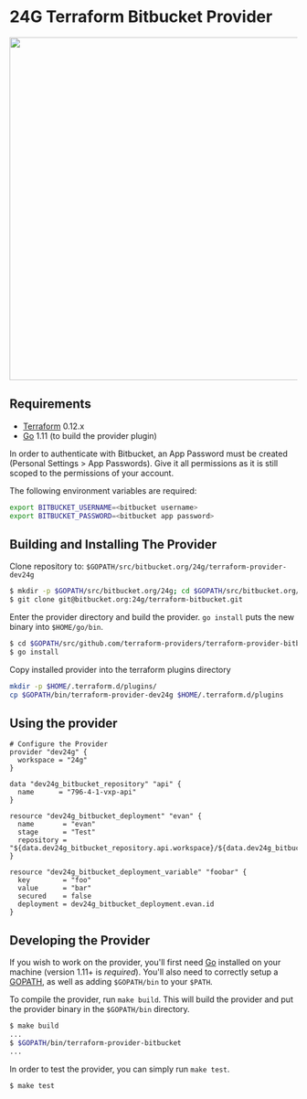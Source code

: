 24G Terraform Bitbucket Provider
==================

<img src="https://cdn.rawgit.com/hashicorp/terraform-website/master/content/source/assets/images/logo-hashicorp.svg" width="600px">

Requirements
------------

-	[Terraform](https://www.terraform.io/downloads.html) 0.12.x
-	[Go](https://golang.org/doc/install) 1.11 (to build the provider plugin)

In order to authenticate with Bitbucket, an App Password must be created (Personal Settings > App Passwords). Give it all permissions as it is still scoped to the permissions of your account.

The following environment variables are required:
```sh
export BITBUCKET_USERNAME=<bitbucket username>
export BITBUCKET_PASSWORD=<bitbucket app password>
```

Building and Installing The Provider
---------------------

Clone repository to: `$GOPATH/src/bitbucket.org/24g/terraform-provider-dev24g`

```sh
$ mkdir -p $GOPATH/src/bitbucket.org/24g; cd $GOPATH/src/bitbucket.org/24g
$ git clone git@bitbucket.org:24g/terraform-bitbucket.git
```

Enter the provider directory and build the provider. `go install` puts the new binary into `$HOME/go/bin`.

```sh
$ cd $GOPATH/src/github.com/terraform-providers/terraform-provider-bitbucket
$ go install
```

Copy installed provider into the terraform plugins directory

```sh
mkdir -p $HOME/.terraform.d/plugins/
cp $GOPATH/bin/terraform-provider-dev24g $HOME/.terraform.d/plugins
```

Using the provider
----------------------

```hcl
# Configure the Provider
provider "dev24g" {
  workspace = "24g"
}

data "dev24g_bitbucket_repository" "api" {
  name      = "796-4-1-vxp-api"
}

resource "dev24g_bitbucket_deployment" "evan" {
  name       = "evan"
  stage      = "Test"
  repository = "${data.dev24g_bitbucket_repository.api.workspace}/${data.dev24g_bitbucket_repository.api.name}"
}

resource "dev24g_bitbucket_deployment_variable" "foobar" {
  key        = "foo"
  value      = "bar"
  secured    = false
  deployment = dev24g_bitbucket_deployment.evan.id
}
```

Developing the Provider
---------------------------

If you wish to work on the provider, you'll first need [Go](http://www.golang.org) installed on your machine (version 1.11+ is *required*). You'll also need to correctly setup a [GOPATH](http://golang.org/doc/code.html#GOPATH), as well as adding `$GOPATH/bin` to your `$PATH`.

To compile the provider, run `make build`. This will build the provider and put the provider binary in the `$GOPATH/bin` directory.

```sh
$ make build
...
$ $GOPATH/bin/terraform-provider-bitbucket
...
```

In order to test the provider, you can simply run `make test`.

```sh
$ make test
```